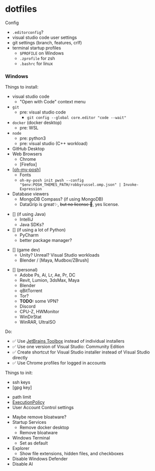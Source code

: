 # dotfiles

Config
- `.editorconfig`?
- visual studio code user settings
- git settings (branch, features, crlf)
- terminal startup profiles
  - `$PROFILE` on Windows
  - `.zprofile` for zsh
  - `.bashrc` for linux

### Windows

Things to install:
- visual studio code
  - "Open with Code" context menu
- `git`
  - pre: visual studio code
    - `git config --global core.editor "code --wait"`
- `docker` (docker desktop)
  - pre: WSL
- `node`
  - pre: python3
  - pre: visual studio (C++ workload)
- GitHub Desktop
- Web Browsers
  - Chrome
  - \[Firefox\]
- [\[oh-my-posh\]](https://ohmyposh.dev/docs)
  - Fonts
  - `oh-my-posh init pwsh --config "$env:POSH_THEMES_PATH/robbyrussel.omp.json" | Invoke-Expression`
- Database viewers
  - MongoDB Compass? (if using MongoDB)
  - DataGrip is great✨, ~~but no license 🙁~~, yes license.
<!--  -->
- [] (if using Java)
  - IntelliJ
  - Java SDKs?
- [] (if using a lot of Python)
  - PyCharm
  - better package manager?
<!--  -->
- [] (game dev)
  - Unity? Unreal? Visual Studio workloads
  - Blender / [Maya, Mudbox/ZBrush]
<!--  -->
- [] (personal)
  - Adobe Ps, Ai, Lr, Ae, Pr, DC
  - Revit, Lumion, 3dsMax, Maya
  - Blender
  - qBitTorrent
  - Tor?
  - **TODO:** some VPN?
  - Discord
  - CPU-Z, HWMonitor
  - WinDirStat
  - WinRAR, UltraISO

Do:
- ✅ Use [JetBrains Toolbox](https://www.jetbrains.com/toolbox-app/) instead of individual installers
- ✅ Use one version of Visual Studio: Community Edition
- ✅ Create shortcut for Visual Studio installer instead of Visual Studio directly
- ✅ Use Chrome profiles for logged in accounts

Things to init:
- ssh keys
- \[gpg key]
<!--  -->
- path limit
- [ExecutionPolicy](scripts/executionPolicy.ps1)
- User Account Control settings
<!--  -->
- Maybe remove bloatware?
- Startup Services
  - Remove docker desktop
  - Remove bloatware
- Windows Terminal
  - Set as default
- Explorer
  - Show file extensions, hidden files, and checkboxes
- Disable Windows Defender
- Disable AI
